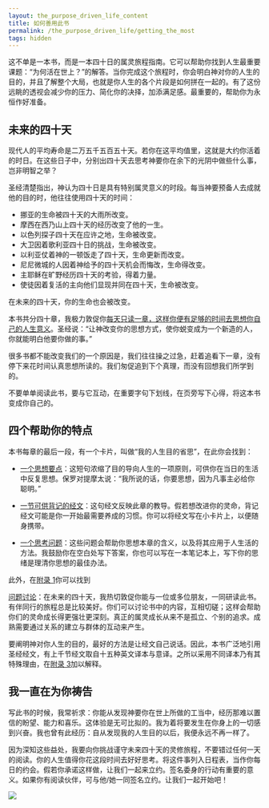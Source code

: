 ```yaml
---
layout: the_purpose_driven_life_content
title: 如何善用此书
permalink: /the_purpose_driven_life/getting_the_most
tags: hidden
---
```


<p class="first">这不单是一本书，而是一本四十日的属灵旅程指南。它可以帮助你找到人生最重要课题：“为何活在世上？”的解答。当你完成这个旅程时，你会明白神对你的人生的目的，并且了解整个大局，也就是你人生的各个片段是如何拼在一起的。有了这份远眺的透视会减少你的压力、简化你的决择，加添满足感。最重要的，帮助你为永恒作好准备。</p>

## 未来的四十天

现代人的平均寿命是二万五千五百五十天。若你在这平均值里，这就是大约你活着的时日。在这些日子中，分别出四十天去思考神要你在余下的光阴中做些什么事，岂非明智之举？

圣经清楚指出，神认为四十日是具有特别属灵意义的时段。每当神要预备人去成就他的目的时，他往往使用四十天的时间：

- 挪亚的生命被四十天的大雨所改变。
- 摩西在西乃山上四十天的经历改变了他的一生。
- 以色列探子四十天在应许之地，生命被改变。
- 大卫因着歌利亚四十日的挑战，生命被改变。
- 以利亚仗着神的一顿饭走了四十天，生命更新而改变。
- 尼尼微城的人因着神给予的四十天机会而悔改，生命得改变。
- 主耶稣在旷野经历四十天的考验，得着力量。
- 使徒因着复活的主向他们显现并同在四十天，生命被改变。

在未来的四十天，你的生命也会被改变。

本书共分四十章，我极力敦促你<u>每天只读一章，这样你便有足够的时间去思想你自己的人生意义</u>。圣经说：“<sp>让神改变你的思想方式，使你蜕变成为一个新造的人，你就能明白他要你做的事。</sp>”

很多书都不能改变我们的一个原因是，我们往往操之过急，赶着追看下一章，没有停下来花时间认真思想所读的。我们匆促追到下个真理，而没有回想我们所学到的。

不要单单阅读此书，要与它互动，在重要字句下划线，在页旁写下心得，将这本书变成你自己的。

## 四个帮助你的特点

本书每章的最后一段，有一个卡片，叫做“我的人生目的省思”，在此你会找到：

- <u>一个思想要点</u>：这短句浓缩了目的导向人生的一项原则，可供你在当日的生活中反复思想。保罗对提摩太说：“<sp>我所说的话，你要思想，因为凡事主必给你聪明。<sp>”

- <u>一节可供背记的经文</u>：这句经文反映此章的教导。假若想改进你的灵命，背记经文可能是你一开始最需要养成的习惯。你可以将经文写在小卡片上，以便随身携带。

- <u>一个思考问题</u>：这些问题会帮助你思想本章的含义，以及将其应用于人生活的方法。我鼓励你在空白处写下答案，你也可以写在一本笔记本上，写下你的思绪是理清你思想的最佳办法。

此外，在<a href="/the_purpose_driven_life/appendix_1" class="blue-link">附录 1</a>你可以找到

<u>问题讨论</u>：在未来的四十天，我热切敦促你能与一位或多位朋友，一同研读此书。有伴同行的旅程总是比较美好。你们可以讨论书中的内容，互相切磋；这样会帮助你们的灵命成长得更强壮更深刻。真正的属灵成长从来不是孤立、个别的追求。成熟需要通过关系的建立与群体的互动来产生。

要阐明神对你人生的目的，最好的方法是让经文自己说话。因此，本书广泛地引用圣经经文，有上千节经文取自十五种英文译本与意译。之所以采用不同译本乃有其特殊理由，在<a href="/the_purpose_driven_life/appendix_3" class="blue-link">附录 3</a>加以解释。

## 我一直在为你祷告

写此书的时候，我常祈求：你能从发现神要你在世上所做的工当中，经历那难以置信的盼望、能力和喜乐。这体验是无可比拟的。我为着将要发生在你身上的一切感到兴奋。我也曾有此经历：自从发现我的人生目的以后，我便永远不再一样了。

因为深知这些益处，我要向你挑战谨守未来四十天的灵修旅程，不要错过任何一天的阅读。你的人生值得你花这段时间去好好思考。将这件事列入日程表，当作你每日的约会。假若你承诺这样做，让我们一起来立约。签名委身的行动有重要的意义。如果你有阅读伙伴，可与他/她一同签名立约。让我们一起开始吧！

<div class="article-img-wrapper">
  <img src="https://typora-1259024198.cos.ap-beijing.myqcloud.com/wg/images/the_purpose_driven_life/tpdf_oath.jpg">
</div>